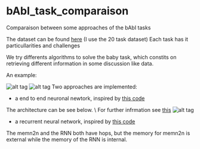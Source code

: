 # bAbI_task_comparaison
Comparaison between some approaches of the bAbI tasks

The dataset can be found [here](https://research.fb.com/downloads/babi/) (I use the 20 task dataset)
Each task has it particullarities and challenges

We try differents algorithms to solve the baby task, which constits on retrieving different information in some discussion like data.

An example:

![alt tag](https://persagen.com/files/misc/arxiv1502.05698-t1.png)
![alt tag](https://persagen.com/files/misc/arxiv1502.05698-t2.png)
Two approaches are implemented:
- a end to end neuronal newtork, inspired by [this code](https://github.com/1202kbs/MemN2N-Tensorflow)

The architecture can be see below. \\
For further infrmation see [this](https://www.braincreators.com/2018/06/memory-networks/)
![alt tag](http://i.imgur.com/nv89JLc.png)

- a recurrent neural network, inspired by [this code](https://github.com/keras-team/keras/blob/master/examples/babi_rnn.py)

The memn2n and the RNN both have hops, but the memory for memn2n is external while the memory of the RNN is internal.
